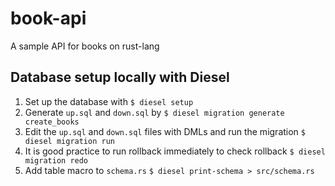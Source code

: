 # book-api
A sample API for books on rust-lang

## Database setup locally with Diesel
1. Set up the database with
`$ diesel setup`
2. Generate `up.sql` and `down.sql` by
`$ diesel migration generate create_books`
3. Edit the `up.sql` and `down.sql` files with DMLs and run the migration 
`$ diesel migration run`
4. It is good practice to run rollback immediately to check rollback
`$ diesel migration redo`
5. Add table macro to `schema.rs`
`$ diesel print-schema > src/schema.rs`